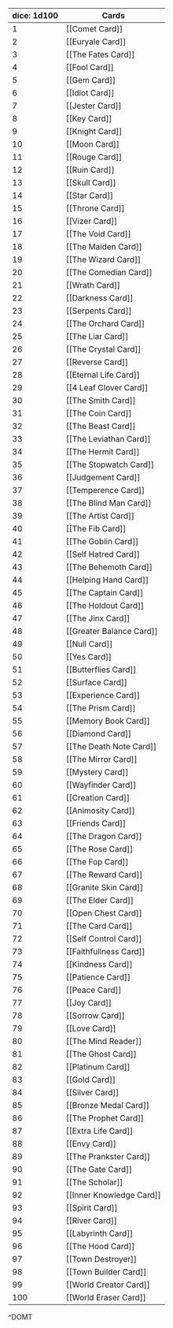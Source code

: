 
| dice: 1d100 | Cards                    |
| ----------- | ------------------------ |
| 1           | [[Comet Card]]           |
| 2           | [[Euryale Card]]         |
| 3           | [[The Fates Card]]       |
| 4           | [[Fool Card]]            |
| 5           | [[Gem Card]]             |
| 6           | [[Idiot Card]]           |
| 7           | [[Jester Card]]          |
| 8           | [[Key Card]]             |
| 9           | [[Knight Card]]          |
| 10          | [[Moon Card]]            |
| 11          | [[Rouge Card]]           |
| 12          | [[Ruin Card]]            |
| 13          | [[Skull Card]]           |
| 14          | [[Star Card]]            |
| 15          | [[Throne Card]]          |
| 16          | [[Vizer Card]]           |
| 17          | [[The Void Card]]        |
| 18          | [[The Maiden Card]]      |
| 19          | [[The Wizard Card]]      |
| 20          | [[The Comedian Card]]    |
| 21          | [[Wrath Card]]           |
| 22          | [[Darkness Card]]        |
| 23          | [[Serpents Card]]        |
| 24          | [[The Orchard Card]]     |
| 25          | [[The Liar Card]]        |
| 26          | [[The Crystal Card]]     |
| 27          | [[Reverse Card]]         |
| 28          | [[Eternal Life Card]]    |
| 29          | [[4 Leaf Clover Card]]   |
| 30          | [[The Smith Card]]       |
| 31          | [[The Coin Card]]        |
| 32          | [[The Beast Card]]       |
| 33          | [[The Leviathan Card]]   |
| 34          | [[The Hermit Card]]      |
| 35          | [[The Stopwatch Card]]   |
| 36          | [[Judgement Card]]       |
| 37          | [[Temperence Card]]      |
| 38          | [[The Blind Man Card]]   |
| 39          | [[The Artist Card]]      |
| 40          | [[The Fib Card]]         |
| 41          | [[The Goblin Card]]      |
| 42          | [[Self Hatred Card]]     |
| 43          | [[The Behemoth Card]]    |
| 44          | [[Helping Hand Card]]    |
| 45          | [[The Captain Card]]     |
| 46          | [[The Holdout Card]]     |
| 47          | [[The Jinx Card]]        |
| 48          | [[Greater Balance Card]] |
| 49          | [[Null Card]]            |
| 50          | [[Yes Card]]             |
| 51          | [[Butterflies Card]]     |
| 52          | [[Surface Card]]         |
| 53          | [[Experience Card]]      |
| 54          | [[The Prism Card]]       |
| 55          | [[Memory Book Card]]     |
| 56          | [[Diamond Card]]         |
| 57          | [[The Death Note Card]]  |
| 58          | [[The Mirror Card]]      |
| 59          | [[Mystery Card]]         |
| 60          | [[Wayfinder Card]]       |
| 61          | [[Creation Card]]        |
| 62          | [[Animosity Card]]       |
| 63          | [[Friends Card]]         |
| 64          | [[The Dragon Card]]      |
| 65          | [[The Rose Card]]        |
| 66          | [[The Fop Card]]         |
| 67          | [[The Reward Card]]      |
| 68          | [[Granite Skin Card]]    |
| 69          | [[The Elder Card]]       |
| 70          | [[Open Chest Card]]      |
| 71          | [[The Card Card]]        |
| 72          | [[Self Control Card]]    |
| 73          | [[Faithfullness Card]]   |
| 74          | [[Kindness Card]]        |
| 75          | [[Patience Card]]        |
| 76          | [[Peace Card]]           |
| 77          | [[Joy Card]]             |
| 78          | [[Sorrow Card]]          |
| 79          | [[Love Card]]            |
| 80          | [[The Mind Reader]]      |
| 81          | [[The Ghost Card]]       |
| 82          | [[Platinum Card]]        |
| 83          | [[Gold Card]]            |
| 84          | [[Silver Card]]          |
| 85          | [[Bronze Medal Card]]    |
| 86          | [[The Prophet Card]]     |
| 87          | [[Extra Life Card]]      |
| 88          | [[Envy Card]]            |
| 89          | [[The Prankster Card]]   |
| 90          | [[The Gate Card]]        |
| 91          | [[The Scholar]]          |
| 92          | [[Inner Knowledge Card]] |
| 93          | [[Spirit Card]]          |
| 94          | [[River Card]]           |
| 95          | [[Labyrinth Card]]       |
| 96          | [[The Hood Card]]        |
| 97          | [[Town Destroyer]]       |
| 98          | [[Town Builder Card]]    |
| 99          | [[World Creator Card]]   |
| 100         | [[World Eraser Card]]    |
^DOMT